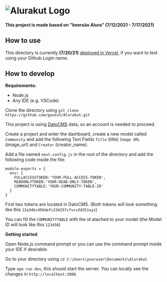 # ![Alurakut Logo](https://alurakut.vercel.app/logo.svg)
#### This project is made based on "Imersão Alura" **(7/12/2021 - 7/17/2021)**

## How to use
This directory is currently **(7/20/21)** [deployed in Vercel](https://alurakut-five-nu.vercel.app/login), if you want to test using your Github Login name.

## How to develop

**Requirements:**
* Node.js
* Any IDE (e.g. VSCode)

Clone the directory using ```git clone https://github.com/gasech/Alurakut.git```

This project is using [DatoCMS](https://www.datocms.com/) data, so an account is needed to proceed. 

Create a project and enter the dashboard, create a new model called `Community` and add the following Text Fields `Title` (title) `Image URL` (image_url) and `Creator` (creator_name).

Add a file named `next.config.js` in the root of the directory and add the following code inside the file:

```
module.exports = {
  env: {
    FULLACCESSTOKEN:'YOUR-FULL-ACCESS-TOKEN',
    READONLYTOKEN:'YOUR-READ-ONLY-TOKEN',
    COMMUNITYTABLE:'YOUR-COMMUNITY-TABLE-ID'
  }
}
```
First two tokens are located in DatoCMS. (Both tokens will look something like this `12a34bc456defc234257cfvcv3d351xyz`) 

You can fill the  `COMMUNITYTABLE` with the id atached to your model (the Model ID will look like this `123456`)

**Getting started**

Open Node.js command prompt or you can use the command prompt inside your IDE if desirable.

Go to your directory using `cd C:\Users\youruser\Documents\Alurakut`

Type `npm run dev`, this should start the server. You can locally see the changes in `http://localhost:3000`.
